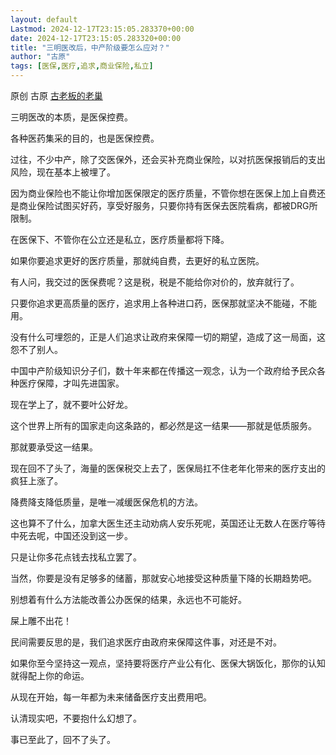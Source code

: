 ```yaml
---
layout: default
Lastmod: 2024-12-17T23:15:05.283370+00:00
date: 2024-12-17T23:15:05.283320+00:00
title: "三明医改后，中产阶级要怎么应对？"
author: "古原"
tags: [医保,医疗,追求,商业保险,私立]
---
```


原创 古原 [古老板的老巢](javascript:void(0);)

三明医改的本质，是医保控费。

各种医药集采的目的，也是医保控费。  

过往，不少中产，除了交医保外，还会买补充商业保险，以对抗医保报销后的支出风险，现在基本上被埋了。  

因为商业保险也不能让你增加医保限定的医疗质量，不管你想在医保上加上自费还是商业保险试图买好药，享受好服务，只要你持有医保去医院看病，都被DRG所限制。

在医保下、不管你在公立还是私立，医疗质量都将下降。

如果你要追求更好的医疗质量，那就纯自费，去更好的私立医院。  

有人问，我交过的医保费呢？这是税，税是不能给你对价的，放弃就行了。

只要你追求更高质量的医疗，追求用上各种进口药，医保那就坚决不能碰，不能用。  

没有什么可埋怨的，正是人们追求让政府来保障一切的期望，造成了这一局面，这怨不了别人。  

中国中产阶级知识分子们，数十年来都在传播这一观念，认为一个政府给予民众各种医疗保障，才叫先进国家。

现在学上了，就不要叶公好龙。  

这个世界上所有的国家走向这条路的，都必然是这一结果——那就是低质服务。

那就要承受这一结果。  

现在回不了头了，海量的医保税交上去了，医保局扛不住老年化带来的医疗支出的疯狂上涨了。  

降费降支降低质量，是唯一减缓医保危机的方法。  

这也算不了什么，加拿大医生还主动劝病人安乐死呢，英国还让无数人在医疗等待中死去呢，中国还没到这一步。  

只是让你多花点钱去找私立罢了。  

当然，你要是没有足够多的储蓄，那就安心地接受这种质量下降的长期趋势吧。  

别想着有什么方法能改善公办医保的结果，永远也不可能好。  

屎上雕不出花！  

民间需要反思的是，我们追求医疗由政府来保障这件事，对还是不对。  

如果你至今坚持这一观点，坚持要将医疗产业公有化、医保大锅饭化，那你的认知就得配上你的命运。

从现在开始，每一年都为未来储备医疗支出费用吧。  

认清现实吧，不要抱什么幻想了。  

事已至此了，回不了头了。

